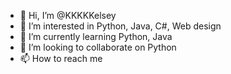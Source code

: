 - 👋 Hi, I’m @KKKKKelsey
- 👀 I’m interested in Python, Java, C#, Web design
- 🌱 I’m currently learning Python, Java
- 💞️ I’m looking to collaborate on Python
- 📫 How to reach me 

<!---
KKKKKelsey/KKKKKelsey is a ✨ special ✨ repository because its `README.md` (this file) appears on your GitHub profile.
You can click the Preview link to take a look at your changes.
--->
